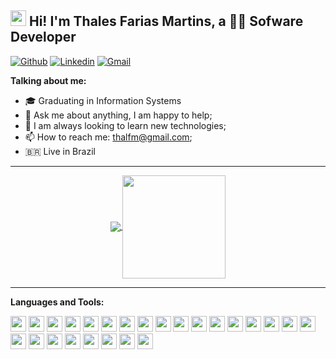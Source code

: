 ## <img src="https://raw.githubusercontent.com/jadilson12/jadilson12/master/assets/hi.gif" width="25"> Hi! I'm Thales Farias Martins, a 👨‍💻 Sofware Developer

[![Github](https://img.shields.io/badge/-Github-000?style=flat-square&logo=Github&logoColor=white)](https://github.com/thalfm)
[![Linkedin](https://img.shields.io/badge/-LinkedIn-blue?style=flat-square&logo=Linkedin&logoColor=white)](https://www.linkedin.com/in/thales-farias-43890663/)
[![Gmail](http://img.shields.io/badge/-Gmail-8e24aa?style=flat-square&logo=Gmail&logoColor=white)](mailto:thalfm@gmail.com)

**Talking about me:**

- 🎓 Graduating in Information Systems
- 💬 Ask me about anything, I am happy to help;
- 🔧 I am always looking to learn new technologies;
- 📫 How to reach me: thalfm@gmail.com;
- 🇧🇷 Live in Brazil

---

<p align="center">
  <a href="https://github.com/thalfm/github-readme-stats">
    <img
      align="center"
      src="https://github-readme-stats.vercel.app/api/top-langs/?username=thalfm&layout=compact&theme=dracula"
    />
  </a>
  <a href="https://github.com/thalfm/github-readme-stats">
    <img
      align="center"
      height="165"
      src="https://github-readme-stats.vercel.app/api?username=thalfm&show_icons=true&theme=dracula"
    />
  </a>
</p>

---

**Languages and Tools:**

<img height="25" src="https://img.shields.io/badge/java-fff.svg?&style=for-the-badge&logo=java&logoColor=000"></img>
<img height="25" src="https://img.shields.io/badge/go-66d0de.svg?&style=for-the-badge&logo=go&logoColor=000"></img>
<img height="25" src="https://img.shields.io/badge/javascript-ffff00.svg?&style=for-the-badge&logo=javascript&logoColor=000"></img>
<img height="25" src="https://img.shields.io/badge/typescript-33adff.svg?&style=for-the-badge&logo=typescript&logoColor=white"></img>
<img height="25" src="https://img.shields.io/badge/nodejs-00b300.svg?&style=for-the-badge&logo=node.js&logoColor=white"></img>
<img height="25" src="https://img.shields.io/badge/php-4da6ff.svg?&style=flat-square&logo=php&logoColor=white"> </img>
<img height="25" src="https://img.shields.io/badge/nestjs-red.svg?&style=flat-square&logo=nestjs&logoColor=white"> </img>
<img height="25" src="https://img.shields.io/badge/adonisjs-220052.svg?&style=flat-square&logo=adonisjs&logoColor=white"> </img>
<img height="25" src="https://img.shields.io/badge/angular-red.svg?&style=flat-square&logo=angular&logoColor=white"> </img>
<img height="25" src="https://img.shields.io/badge/vue.js-42b983.svg?&style=flat-square&logo=vue.js&logoColor=white"> </img>
<img height="25" src="https://img.shields.io/badge/react-000033.svg?&style=flat-square&logo=react&logoColor=white"> </img>
<img height="25" src="https://img.shields.io/badge/react_native-62DAFB.svg?&style=for-the-badge&logo=react&logoColor=white"> </img>
<img height="25" src="https://img.shields.io/badge/laravel-red.svg?&style=flat-square&logo=laravel&logoColor=white"> </img>
<img height="25" src="https://img.shields.io/badge/lumen-red.svg?&style=flat-square&logo=lumen&logoColor=white"> </img>
<img height="25" src="https://img.shields.io/badge/symfony-000.svg?&style=flat-square&logo=symfony&logoColor=white"> </img>
<img height="25" src="https://img.shields.io/badge/MS sql server-cc2927.svg?&style=flat-square&logo=microsoft-sql-server&logoColor=white"> </img>
<img height="25" src="https://camo.githubusercontent.com/9013e57841d5c5bf0a6aacae26c4f6d8468e7600b4b54c0b8bc39957d95592cb/68747470733a2f2f696d672e736869656c64732e696f2f62616467652f4f7261636c652d4638303030302e7376673f267374796c653d666f722d7468652d6261646765266c6f676f3d4f7261636c65266c6f676f436f6c6f723d7768697465" data-canonical-src="https://img.shields.io/badge/Oracle-F80000.svg?&amp;style=for-the-badge&amp;logo=Oracle&amp;logoColor=white" style="max-width:100%;">
<img height="25" src="https://camo.githubusercontent.com/a1937c5cf096f84e9bc00d910f72828b254492bc03ff9bd0a64aabfcfe897069/68747470733a2f2f696d672e736869656c64732e696f2f62616467652f706f737467726573716c2d3333363739312e7376673f267374796c653d666f722d7468652d6261646765266c6f676f3d706f737467726573716c266c6f676f436f6c6f723d7768697465" data-canonical-src="https://img.shields.io/badge/postgresql-336791.svg?&amp;style=for-the-badge&amp;logo=postgresql&amp;logoColor=white" style="max-width:100%;">
<img height="25" src="https://camo.githubusercontent.com/e06b2c1d10250975f17992d147486a5efc58e89d735dbbd6e200301dd3d5bb90/68747470733a2f2f696d672e736869656c64732e696f2f62616467652f6d7973716c2d3434373941312e7376673f267374796c653d666f722d7468652d6261646765266c6f676f3d6d7973716c266c6f676f436f6c6f723d7768697465" data-canonical-src="https://img.shields.io/badge/mysql-4479A1.svg?&amp;style=for-the-badge&amp;logo=mysql&amp;logoColor=white" style="max-width:100%;">
<img height="25" src="https://camo.githubusercontent.com/328a99ffe07bf6e828693432b0b56997b31dc1f778a6b668c95ae321ad67c692/68747470733a2f2f696d672e736869656c64732e696f2f62616467652f4d6f6e676f44422d3437413234382e7376673f267374796c653d666f722d7468652d6261646765266c6f676f3d4d6f6e676f4442266c6f676f436f6c6f723d7768697465" data-canonical-src="https://img.shields.io/badge/MongoDB-47A248.svg?&amp;style=for-the-badge&amp;logo=MongoDB&amp;logoColor=white" style="max-width:100%;">
<img height="25" src="https://img.shields.io/badge/material-33adff.svg?&style=flat-square&logo=material-ui&logoColor=white"> </img>
<img height="25" src="https://img.shields.io/badge/bootstrap-33adff.svg?&style=flat-square&logo=bootstrap&logoColor=white"> </img>
<img height="25" src="https://camo.githubusercontent.com/8dfc58d302662cd1fd09fc7ce76d1438a47f4b665a727305a1265d4ec07dec83/68747470733a2f2f696d672e736869656c64732e696f2f62616467652f537761676765722d3835454132442e7376673f267374796c653d666f722d7468652d6261646765266c6f676f3d53776167676572266c6f676f436f6c6f723d626c61636b" data-canonical-src="https://img.shields.io/badge/Swagger-85EA2D.svg?&amp;style=for-the-badge&amp;logo=Swagger&amp;logoColor=black" style="max-width:100%;">
<img height="25" src="https://camo.githubusercontent.com/536a0ad778ea5f6f5d1c4d36b3234f63f1b47c8b08836b4c4e94fede7c13487a/68747470733a2f2f696d672e736869656c64732e696f2f62616467652f646f636b65722d3333616466662e7376673f267374796c653d666f722d7468652d6261646765266c6f676f3d646f636b6572266c6f676f436f6c6f723d7768697465" data-canonical-src="https://img.shields.io/badge/docker-33adff.svg?&amp;style=for-the-badge&amp;logo=docker&amp;logoColor=white" style="max-width:100%;">
<img height="25" src="https://camo.githubusercontent.com/bc97e9ebc1cf80996420300a8d7f8c9ee224695fc01a86d75fb7e5a0473d790b/68747470733a2f2f696d672e736869656c64732e696f2f62616467652f6b756265726e657465732d3332364345352e7376673f267374796c653d666f722d7468652d6261646765266c6f676f3d6b756265726e65746573266c6f676f436f6c6f723d7768697465" data-canonical-src="https://img.shields.io/badge/kubernetes-326CE5.svg?&amp;style=for-the-badge&amp;logo=kubernetes&amp;logoColor=white" style="max-width:100%;">
